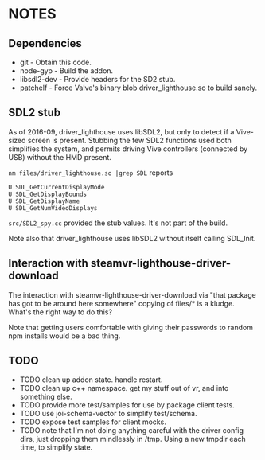 # NOTES

## Dependencies

* git - Obtain this code.
* node-gyp - Build the addon.
* libsdl2-dev - Provide headers for the SD2 stub.
* patchelf - Force Valve's binary blob driver_lighthouse.so to build sanely.

## SDL2 stub

As of 2016-09, driver_lighthouse uses libSDL2, but only to detect if a Vive-sized screen is present.  Stubbing the few SDL2 functions used both simplifies the system, and permits driving Vive controllers (connected by USB) without the HMD present.

`nm files/driver_lighthouse.so |grep SDL` reports

    U SDL_GetCurrentDisplayMode
    U SDL_GetDisplayBounds
    U SDL_GetDisplayName
    U SDL_GetNumVideoDisplays

`src/SDL2_spy.cc` provided the stub values.  It's not part of the build.

Note also that driver_lighthouse uses libSDL2 without itself calling SDL_Init.

## Interaction with steamvr-lighthouse-driver-download

The interaction with steamvr-lighthouse-driver-download via "that package has got to be around here somewhere" copying of files/* is a kludge.  What's the right way to do this?

Note that getting users comfortable with giving their passwords to random npm installs would be a bad thing.

## TODO

* TODO clean up addon state.  handle restart.
* TODO clean up c++ namespace.  get my stuff out of vr, and into something else.
* TODO provide more test/samples for use by package client tests.
* TODO use joi-schema-vector to simplify test/schema.
* TODO expose test samples for client mocks.
* TODO note that I'm not doing anything careful with the driver config dirs, just dropping them mindlessly in /tmp.  Using a new tmpdir each time, to simplify state.
